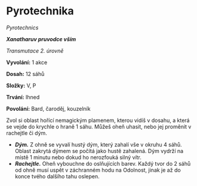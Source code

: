 # Pyrotechnika

*Pyrotechnics*

***Xanatharuv pruvodce vším***

 *Transmutace 2. úrovně* 

**Vyvolání:** 1 akce

**Dosah:** 12 sáhů

**Složky:** V, P

**Trvání:** Ihned

**Povolání:** Bard, čaroděj, kouzelník

Zvol si oblast hořící nemagickým plamenem, kterou vidíš v dosahu, a která se vejde do krychle o hraně 1 sáhu. Můžeš oheň uhasit, nebo jej proměnit v rachejtle či dým.
*  ***Dým.*** Z ohně se vyvalí hustý dým, který zahalí vše v okruhu 4 sáhů. Oblast zakrytá dýmem se počítá jako hustě zahalená. Dým vydrží na místě 1 minutu nebo dokud ho nerozfouká silný vítr.
*  ***Rachejtle.*** Oheň vybouchne do oslňujících barev. Každý tvor do 2 sáhů od ohně musí uspět v záchranném hodu na Odolnost, jinak je až do konce tvého dalšího tahu oslepen.